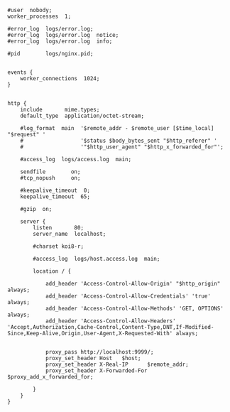     
    #user  nobody;
    worker_processes  1;
    
    #error_log  logs/error.log;
    #error_log  logs/error.log  notice;
    #error_log  logs/error.log  info;
    
    #pid        logs/nginx.pid;
    
    
    events {
        worker_connections  1024;
    }
    
    
    http {
        include       mime.types;
        default_type  application/octet-stream;
    
        #log_format  main  '$remote_addr - $remote_user [$time_local] "$request" '
        #                  '$status $body_bytes_sent "$http_referer" '
        #                  '"$http_user_agent" "$http_x_forwarded_for"';
    
        #access_log  logs/access.log  main;
    
        sendfile        on;
        #tcp_nopush     on;
    
        #keepalive_timeout  0;
        keepalive_timeout  65;
    
        #gzip  on;
    
        server {
            listen       80;
            server_name  localhost;
    
            #charset koi8-r;
    
            #access_log  logs/host.access.log  main;
    
            location / {
    
                add_header 'Access-Control-Allow-Origin' "$http_origin" always;
                add_header 'Access-Control-Allow-Credentials' 'true' always;
                add_header 'Access-Control-Allow-Methods' 'GET, OPTIONS' always;
                add_header 'Access-Control-Allow-Headers' 'Accept,Authorization,Cache-Control,Content-Type,DNT,If-Modified-  Since,Keep-Alive,Origin,User-Agent,X-Requested-With' always;
    
    
                proxy_pass http://localhost:9999/;
                proxy_set_header Host   $host;
                proxy_set_header X-Real-IP      $remote_addr;
                proxy_set_header X-Forwarded-For $proxy_add_x_forwarded_for;
    
            }
        }    
    }
